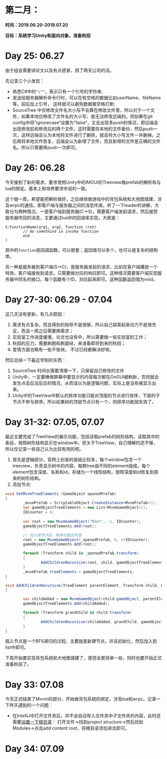 # 第二月：

**时间：2019.06.20-2019.07.20**

**目标：系统学习Unity和面向对象，准备秋招**



# Day 25: 06.27

由于组会需要讲论文以及有点感冒，鸽了两天公司的活。

先记录三个小发现：

- 熟悉C#中的`"\""`，表示只有一个引号的字符串;
- 发送给服务器解析命令行时，可以在有空格的数据比如userName、fileName等，前后加上引号， 这样就可以避免数据被空格打断;
- SourceTree 中仅修改文件名大小写不会算在修改文件里，所以对于一个文件，如果本地仅修改了文件名的大小写，是无法修改远端的。但如果在git config中将”ignorecase“设置为”false“，又会出现多push的情况，即远端会出现修改前和修改后的两个文件，这时需要将本地的文件备份，然后push一次，这样远端会认为本地将文件进行了删除，就会将大小写文件一并删掉。之后再将本地文件恢复，远端会认为新增了文件，而且新增的文件是正确的文件名。所以只需要再push一次即可。

# Day 26: 06.28
今天接到了新的需求，要求使用Unity中的IMGUI的Treeview做prefab的解析和与lua的绑定。基本上和培养要求中说的一致。

这个做一周，希望能把解析做好，之后继续做游戏中的背包系统和大地图城建，涉及wrpc的通信，即客户端与服务器之间的消息传递，听了一下leader的讲解，大致分为两种情况，一是客户端到服务器(C->S)，需要客户端发起请求，然后接受服务器传回的消息，主要通过lua中的回调来实现，大致是：
```
S:FunctionName(arg1, arg2, function (ret)
        // do somethind in invoke function
        end
)
```
其中的`function`是回调函数，可以嵌套；返回值可以多个，也可以是复杂的结构体。

另一种是服务器到客户端(S->C)，是服务器发起的请求，比如在客户端播放一个特效，客户端接收到请求，只需要做对应的响应即可。这种情况需要客户端实现服务器中同名的接口，每个函数有个ID，对应起来即可。这种函数返回值为void。

# Day 27-30: 06.29 - 07.04
这几天没有更新，有几点原因：

1. 需求有点复杂，而且得到的指导不是很够，所以自己探索起来动力不是很充足，而且一周之后需要换需求；
2. 实验室工作进度缓慢，论文也没有中，所以需要做一些实验室的工作；
3. 秋招的压力，需要刷题和刷面经，来准备即将到来的秋招；
4. 爱情方面也略有一些不愉快， 不过已经都解决好啦。

然后总结一下最近学到的东西：

1. SourceTree 时间长需要清理一下，只保留自己修改的文件
2. Unity中，一定要确保屏幕中要显示的内容每次都在OnGUI被刷新，否则就会发生点击后没反应的情况，从而误以为是逻辑问题，实际上是没有被显示出来。
3. Unity中的TreeView中默认的排序功能只能对顶层的节点进行排序，下层的子节点不参与排序。所以如果树的顶层节点只有一个，则排序功能就失效了。

# Day 31-32: 07.05, 07.07
最近主要完成了TreeView的展示功能，包括读取prefab的树形结构，读取其中的条目，按照树形结构显示在window中。但关于TreeView，自己理解的还不够，所以仅记录一些自己认为比较有用的吧。

1. 首先是逻辑部分，官网上封装的层级比较多，每个window包含一个treeview，负责显示树中的内容，每颗tree由不同的element组成，每个element包含深度、名称和id，存储为一个线性结构，按照深度和id恢复到原来的树形结构。
2. 添加节点:
```c#
void SetMvvmTreeElements (GameObject openedPrefab)
{
        _mvvmPrefab = ScriptableObject.CreateInstance<MvvmPrefab>();
        var gameObjectTreeElements = new List<MvvmGameObject>();
        IDCounter = 0;
                
        var root = new MvvmGameObject("Root", -1, IDCounter);
        gameObjectTreeElements.Add(root);

        // 加入根节点后，排序功能会失效
        root = new MvvmGameObject(_openedPrefab, 0, ++IDCounter);
        gameObjectTreeElements.Add(root);

        foreach (Transform child in _openedPrefab.transform)
        {
                AddChildrenRecursive(root, child, gameObjectTreeElements);
        }
        _mvvmPrefab.treeElements = gameObjectTreeElements;
}

void AddChildrenRecursive(TreeElement parentElement, Transform child, List<MvvmGameObject> gameObjectTreeElements)
{

        var childAdded = new MvvmGameObject(child.gameObject, parentElement.depth + 1, ++IDCounter);
        gameObjectTreeElements.Add(childAdded);

        foreach (Transform grandChild in child.transform)
        {
                AddChildrenRecursive(childAdded, grandChild, gameObjectTreeElements);
        }
}
```
插入节点是一个BFS递归的过程，主要就是新建节点，并且初始化，然后加入到list中即可。

下周开始要实现背包系统和大地图城建了，感觉会更简单一些，同时也要开始正式准备秋招了。

# Day 33: 07.08
今天正式结束了Mvvm的部分，开始做背包系统的绑定，涉及lua和wrpc。记录一下昨天遇到的一个问题：
- 在IntelliJ中打开文件夹后，并不会自动导入文件夹中子文件夹的内容，此时还需要[设置一下根目录](https://www.jetbrains.com/help/idea/content-roots.html)：
打开文件->找到project structure->然后找到Modules->点击add content root，将根目录添加进去即可。

# Day 34: 07.09